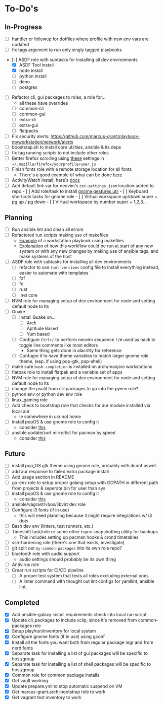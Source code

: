 To-Do's
=======

In-Progress
-----------

- [ ] handler or followup for dotfiles where profile with new env vars are updated
- [ ] fix tags argument to run only singly tagged playbooks
- [-] ASDF role with subtasks for installing all dev environments
  - [x] ASDF Tool install
  - [x] node install
  - [ ] python install
  - [ ] deno
  - [ ] postgres
- [ ] Refactor cli, gui packages to roles, a role for...
  - all these have overrides
  - [ ] common-cli
  - [ ] common-gui
  - [ ] extra-cli
  - [ ] extra-gui
  - [ ] flatpacks
- [ ] Fix security alerts: https://github.com/marcus-grant/playbook-myworkstation/network/alerts
- [ ] boostsrap.sh to install core utilities, ansible & its deps
- [ ] fix tag running scripts to not include other roles
- [ ] Better firefox scrolling using [these][02] settings in `~/.mozilla/firefox/yourprofile/user.js`
- [ ] Finish fonts role with a remote storage location for all fonts
  - There's a good example of what can be done [here][nvmsh]
- [ ] ActivityWatch Install, here's [docs][01]
- [ ] Add default link var for neovim's `coc-settings.json` location added to repo - [ ] Add role/task to install [gnome gestures util](https://gitlab.com/cunidev/gestures) - [ ] Keyboard shortcuts tasks for gnome role - [ ] Virtual workspace up/down super + pg up / pg down - [ ] Virtual workspace by number super + 1,2,3...

Planning
--------

- [ ] Run ansible lint and clean all errors
- [ ] Refactored run scripts making use of makefiles
  - [Example][env-automation-makefile] of a workstation playbook using makefiles
  - [Explanation][env-automation-blogpost] of how this workflow could be run at start of any new system or with any new changes by making use of ansible tags, and make systems of the host
- [ ] ASDF role with subtasks for installing all dev environments
  - [ ] refactor to use `tool-versions` config file to install everything instead, easier to automate with templates
  - [ ] fzf
  - [ ] fd
  - [ ] rust
  - [ ] .net core
- [ ] NVM role for managing setup of dev environment for node and setting default node to lts
- [ ] Guake
  - [ ] Install Guake on...
    - [ ] Arch
    - [ ] Aptitude Based
    - [ ] Yum based
  - [ ] Configure `Ctrl+/` to perform neovim sequence `?/#` used as hack to toggle line comments like most editors
    - Same thing gets done in alacritty for reference
  - [ ] Confugre it to have theme variables to match larger gnome role theme, (esp. if using pop-gtk, pop-shell)
- [ ] make sure `bash-completion` is installed on arch/manjaro workstations
- [ ] flatpak role to install flatpak and a variable set of apps
- [ ] NVM role for managing setup of dev environment for node and setting default node to lts
- [ ] change the psutil from cli-packages to go into the pyenv role?
- [ ] python env or python dev env role
- [ ] linux_gaming role
- [ ] Add check to bootstrap role that checks for aur module installed via local aur
  - ie somewhere in usr not home
- [ ] install popOS & use gnome role to config it
  - consider [this](https://www.addictivetips.com/ubuntu-linux-tips/install-pop-gtk-theme-on-linux/)
- [ ] ansible update/sort mirrorlist for pacman by speed
  - consider [this](https://wiki.archlinux.org/index.php/Mirrors)

Future
------

- [ ] install pop_OS gtk theme using gnome role, probably with dconf aswell
- [ ] add aur response to failed extra package install
- [ ] Add usage section in README
- [ ] go-env role to setup proper golang setup with GOPATH in different path from projects & seperate bin for user than sys
- [ ] install popOS & use gnome role to config it
  - consider [this](https://www.addictivetips.com/ubuntu-linux-tips/install-pop-gtk-theme-on-linux/)
- [ ] ansible/vagrant/vbox/libvirt dev role
- [ ] Configure i3 fonts (if in use)
  - this will need planning because it might require integrations w/ i3 dots
- [ ] Bash dev env (linters, test runners, etc.)
- [ ] Timeshift task/role or some other rsync snapshotting utility for backups
  - This includes setting up pacman hooks & crond timetables
- [ ] ssh-hardening role (there's one that exists, investigate)
- [ ] git split out `my-common-packages` into its own role repo?
- [ ] bluetooth role with audio support
  - audio settings should probably be its own thing
- [ ] Antivirus role
- [ ] Creat run scripts for CI/CD pipeline
  - [ ] A proper test system that tests all roles excluding external ones
  - [ ] A linter command with thought out lint configs for yamllint, ansible lint,

Completed
---------

- [x] Add ansible-galaxy install requirements check into local run script
- [x] Update cli_packages to include xclip, since it's removed from common-packages role
- [x] Setup play/run/inventory for local system
- [x] Configure gnome fonts (if in use) using gconf
- [x] Install all the fonts you want both from regular package mgr and from nerd fonts
- [x] Separate task for installing a list of gui packages will be specific to host/group
- [x] Separate task for installing a list of shell packages will be specific to host/group
- [x] Common role for common package installs
- [x] Get vault working
- [x] Update prepare.yml to stop automatic suspend on VM
- [x] Get marcus-grant.arch-bootstrap role to work
- [x] Get vagrant test inventory to work

[nvmsh]: https://github.com/nvm-sh/nvm
[env-automation-makefile]: https://github.com/alehatsman/env-automation/blob/master/Makefile "Github: alehatsman/env-automation/master/Makefile"
[env-automation-blogpost]: https://alehatsman.com/posts/dotfiles_and_configuration_management_using_ansible.html "alehatsman blog: automating dotfiles with ansible"

[01]: https://docs.activitywatch.net/en/latest/getting-started.html "ActivityWatch Docs: Getting Started"
[02]: https://wiki.archlinux.org/index.php/Firefox#Smooth_Scrolling "Arch Wiki: Firefox - Smooth Scroll"

